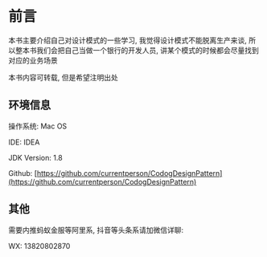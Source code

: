 # 前言

本书主要介绍自己对设计模式的一些学习, 我觉得设计模式不能脱离生产来谈, 所以整本书我们会把自己当做一个银行的开发人员, 讲某个模式的时候都会尽量找到对应的业务场景

本书内容可转载, 但是希望注明出处



## 环境信息

操作系统: Mac OS

IDE: IDEA

JDK Version: 1.8

Github: [https://github.com/currentperson/CodogDesignPattern](https://github.com/currentperson/CodogDesignPattern)



## 其他

需要内推蚂蚁金服等阿里系, 抖音等头条系请加微信详聊:

WX: 13820802870

